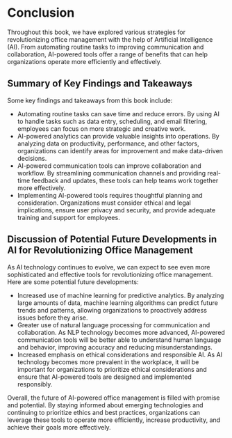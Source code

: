 Conclusion
==========

Throughout this book, we have explored various strategies for revolutionizing office management with the help of Artificial Intelligence (AI). From automating routine tasks to improving communication and collaboration, AI-powered tools offer a range of benefits that can help organizations operate more efficiently and effectively.

Summary of Key Findings and Takeaways
-------------------------------------

Some key findings and takeaways from this book include:

* Automating routine tasks can save time and reduce errors. By using AI to handle tasks such as data entry, scheduling, and email filtering, employees can focus on more strategic and creative work.
* AI-powered analytics can provide valuable insights into operations. By analyzing data on productivity, performance, and other factors, organizations can identify areas for improvement and make data-driven decisions.
* AI-powered communication tools can improve collaboration and workflow. By streamlining communication channels and providing real-time feedback and updates, these tools can help teams work together more effectively.
* Implementing AI-powered tools requires thoughtful planning and consideration. Organizations must consider ethical and legal implications, ensure user privacy and security, and provide adequate training and support for employees.

Discussion of Potential Future Developments in AI for Revolutionizing Office Management
---------------------------------------------------------------------------------------

As AI technology continues to evolve, we can expect to see even more sophisticated and effective tools for revolutionizing office management. Here are some potential future developments:

* Increased use of machine learning for predictive analytics. By analyzing large amounts of data, machine learning algorithms can predict future trends and patterns, allowing organizations to proactively address issues before they arise.
* Greater use of natural language processing for communication and collaboration. As NLP technology becomes more advanced, AI-powered communication tools will be better able to understand human language and behavior, improving accuracy and reducing misunderstandings.
* Increased emphasis on ethical considerations and responsible AI. As AI technology becomes more prevalent in the workplace, it will be important for organizations to prioritize ethical considerations and ensure that AI-powered tools are designed and implemented responsibly.

Overall, the future of AI-powered office management is filled with promise and potential. By staying informed about emerging technologies and continuing to prioritize ethics and best practices, organizations can leverage these tools to operate more efficiently, increase productivity, and achieve their goals more effectively.
